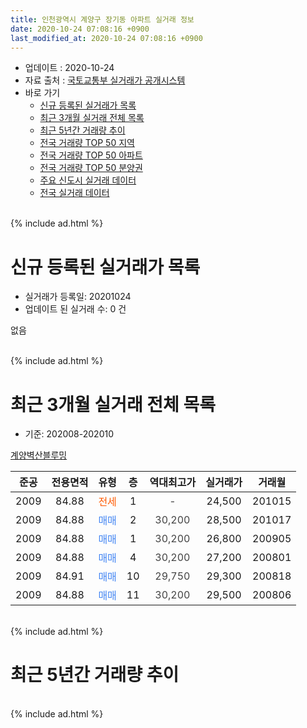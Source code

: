 ```yaml
---
title: 인천광역시 계양구 장기동 아파트 실거래 정보
date: 2020-10-24 07:08:16 +0900
last_modified_at: 2020-10-24 07:08:16 +0900
---
```


* 업데이트 : 2020-10-24
* 자료 출처 : [국토교통부 실거래가 공개시스템](http://rt.molit.go.kr)
* 바로 가기
    * [신규 등록된 실거래가 목록](#신규-등록된-실거래가-목록)
    * [최근 3개월 실거래 전체 목록](#최근-3개월-실거래-전체-목록)
    * [최근 5년간 거래량 추이](#최근-5년간-거래량-추이)
    * [전국 거래량 TOP 50 지역](https://inasie.github.io/apt-trade-info/최근-3개월-전국에서-가장-거래가-많이-발생한-지역)
    * [전국 거래량 TOP 50 아파트](https://inasie.github.io/apt-trade-info/최근-3개월-전국에서-가장-거래가-많이-발생한-아파트)
    * [전국 거래량 TOP 50 분양권](https://inasie.github.io/apt-trade-info/최근-3개월-전국에서-가장-거래가-많이-발생한-분양권)
    * [주요 신도시 실거래 데이터](https://inasie.github.io/apt-trade-info/주요-신도시)
    * [전국 실거래 데이터](https://inasie.github.io/apt-trade-info/전국)
<br>
{% include ad.html %}
<br>

# 신규 등록된 실거래가 목록
* 실거래가 등록일: 20201024
* 업데이트 된 실거래 수: 0 건

없음

<br>
{% include ad.html %}
<br>

# 최근 3개월 실거래 전체 목록
* 기준: 202008-202010


[계양벽산블루밍](https://search.naver.com/search.naver?query=%EC%9D%B8%EC%B2%9C%EA%B4%91%EC%97%AD%EC%8B%9C+%EA%B3%84%EC%96%91%EA%B5%AC+%EC%9E%A5%EA%B8%B0%EB%8F%99+%EA%B3%84%EC%96%91%EB%B2%BD%EC%82%B0%EB%B8%94%EB%A3%A8%EB%B0%8D)

|준공|전용면적|유형|층|역대최고가|실거래가|거래월|
|:---:|:---:|:---:|:---:|:---:|:---:|:---:|
|2009|84.88|<span style="color:#ff5a00">전세</span>|1|<span style="color:#444444">-</span>|24,500|201015|
|2009|84.88|<span style="color:#4285f3">매매</span>|2|<span style="color:#444444">30,200</span>|28,500|201017|
|2009|84.88|<span style="color:#4285f3">매매</span>|1|<span style="color:#444444">30,200</span>|26,800|200905|
|2009|84.88|<span style="color:#4285f3">매매</span>|4|<span style="color:#444444">30,200</span>|27,200|200801|
|2009|84.91|<span style="color:#4285f3">매매</span>|10|<span style="color:#444444">29,750</span>|29,300|200818|
|2009|84.88|<span style="color:#4285f3">매매</span>|11|<span style="color:#444444">30,200</span>|29,500|200806|


<br>
{% include ad.html %}
<br>

# 최근 5년간 거래량 추이


<div style="width:100%;">
    <canvas id="deal_progress" height="200"></canvas>
</div>

<script>
new Chart(document.getElementById("deal_progress"), {
    type: 'line',
    data: {
        labels: ['201510','201511','201512','201601','201602','201603','201604','201605','201606','201607','201608','201609','201610','201611','201612','201701','201702','201703','201704','201705','201706','201707','201708','201709','201710','201711','201712','201801','201802','201803','201804','201805','201806','201807','201808','201809','201810','201811','201812','201901','201902','201903','201904','201905','201906','201907','201908','201909','201910','201911','201912','202001','202002','202003','202004','202005','202006','202007','202008','202009','202010'],
        datasets: [{
            label: '매매',
            pointRadius: 1,
            data: [2, 1, 0, 0, 0, 1, 0, 0, 0, 2, 0, 0, 1, 0, 0, 1, 0, 0, 3, 1, 1, 1, 0, 3, 0, 0, 1, 0, 0, 1, 0, 1, 1, 0, 1, 0, 2, 0, 0, 0, 0, 0, 0, 1, 0, 0, 1, 1, 0, 0, 0, 2, 1, 0, 0, 0, 1, 5, 3, 1, 1],
            borderColor: "rgba(255, 201, 14, 1)",
            backgroundColor: "rgba(255, 201, 14, 0.5)",
            fill: false,
            lineTension: 0
        },{
            label: '전월세',
            pointRadius: 1,
            data: [1, 4, 0, 0, 2, 0, 1, 0, 3, 0, 1, 0, 2, 1, 1, 0, 1, 0, 0, 1, 0, 1, 0, 1, 2, 2, 0, 2, 1, 1, 1, 0, 1, 1, 0, 2, 1, 1, 1, 2, 0, 2, 1, 1, 0, 1, 1, 1, 0, 0, 0, 0, 1, 1, 1, 0, 2, 2, 0, 0, 1],
            borderColor: "rgba(0, 141, 185, 1)",
            backgroundColor: "rgba(0, 141, 185, 0.5)",
            fill: false,
            lineTension: 0
        }
        ]
    },
    options: {
        responsive: true,
        title: {
            display: false
        },
        tooltips: {
            mode: 'index',
            intersect: false
        },
        hover: {
            mode: 'nearest',
            intersect: true
        },
        scales: {
            xAxes: [{
                display: true,
                scaleLabel: {
                    display: true,
                    labelString: '년/월'
                }
            }],
            yAxes: [{
                display: true,
                ticks: {
                    suggestedMin: 0,
                },
                scaleLabel: {
                    display: true,
                    labelString: '실거래 수'
                }
            }]
        }
    }
});

</script>


<br>
{% include ad.html %}
<br>

